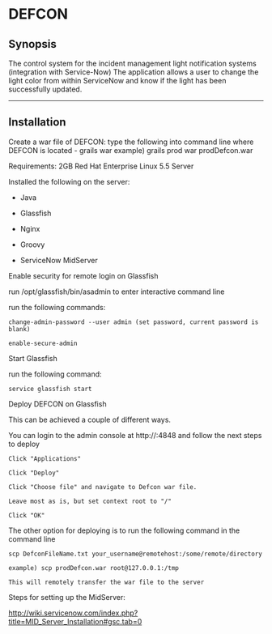 # DEFCON

## Synopsis
The control system for the incident management light notification systems (integration with Service-Now)
The application allows a user to change the light color from within ServiceNow and know if the light has been successfully updated.

***
## Installation

Create a war file of DEFCON:
type the following into command line where DEFCON is located - grails <environment name> war <name for the war file>
example) grails prod war prodDefcon.war

Requirements:
2GB Red Hat Enterprise Linux 5.5 Server


Installed the following on the server:

- Java

- Glassfish

- Nginx

- Groovy

- ServiceNow MidServer


Enable security for remote login on Glassfish

  run /opt/glassfish/bin/asadmin to enter interactive command line
	
  run the following commands:
	
    change-admin-password --user admin (set password, current password is blank)
		
    enable-secure-admin


Start Glassfish

  run the following command:
	
    service glassfish start


Deploy DEFCON on Glassfish

  This can be achieved a couple of different ways.
	
  You can login to the admin console at http://<server ip address>:4848 and follow the next steps to deploy
	
    Click "Applications"
		
    Click "Deploy"
		
    Click "Choose file" and navigate to Defcon war file.
		
    Leave most as is, but set context root to "/"
		
    Click "OK"
  
	
  The other option for deploying is to run the following command in the command line
	
    scp DefconFileName.txt your_username@remotehost:/some/remote/directory
		
    example) scp prodDefcon.war root@127.0.0.1:/tmp
		
    This will remotely transfer the war file to the server
		


Steps for setting up the MidServer:

http://wiki.servicenow.com/index.php?title=MID_Server_Installation#gsc.tab=0

